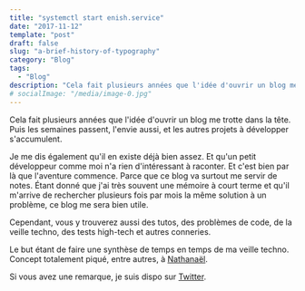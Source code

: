 ```yaml
---
title: "systemctl start enish.service"
date: "2017-11-12"
template: "post"
draft: false
slug: "a-brief-history-of-typography"
category: "Blog"
tags:
  - "Blog"
description: "Cela fait plusieurs années que l'idée d'ouvrir un blog me trotte dans la tête. Puis les semaines passent, l'envie aussi, et les autres projets à développer s'accumulent."
# socialImage: "/media/image-0.jpg"
---
```


Cela fait plusieurs années que l'idée d'ouvrir un blog me trotte dans la tête. Puis les semaines passent, l'envie aussi, et les autres projets à développer s'accumulent.

Je me dis également qu'il en existe déjà bien assez. Et qu'un petit développeur comme moi n'a rien d'intéressant à raconter. Et c'est bien par là que l'aventure commence. Parce que ce blog va surtout me servir de notes. Étant donné que j'ai très souvent une mémoire à court terme et qu'il m'arrive de rechercher plusieurs fois par mois la même solution à un problème, ce blog me sera bien utile.

Cependant, vous y trouverez aussi des tutos, des problèmes de code, de la veille techno, des tests high-tech et autres conneries. 

Le but étant de faire une synthèse de temps en temps de ma veille techno. Concept totalement piqué, entre autres, à [Nathanaël](https://twitter.com/MindsersIT). 

Si vous avez une remarque, je suis dispo sur [Twitter](https://twitter.com/Enish__).
